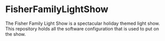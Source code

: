 # FisherFamilyLightShow
The Fisher Family Light Show is a spectacular holiday themed light show. This repository holds all the software configuration that is used to put on the show.
